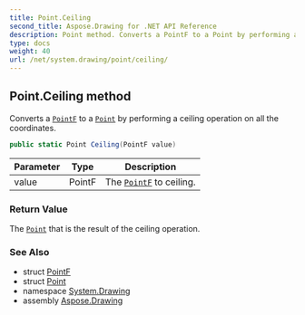 ```yaml
---
title: Point.Ceiling
second_title: Aspose.Drawing for .NET API Reference
description: Point method. Converts a PointF to a Point by performing a ceiling operation on all the coordinates
type: docs
weight: 40
url: /net/system.drawing/point/ceiling/
---
```

## Point.Ceiling method

Converts a [`PointF`](../../pointf/) to a [`Point`](../) by performing a ceiling operation on all the coordinates.

```csharp
public static Point Ceiling(PointF value)
```

| Parameter | Type | Description |
| --- | --- | --- |
| value | PointF | The [`PointF`](../../pointf/) to ceiling. |

### Return Value

The [`Point`](../) that is the result of the ceiling operation.

### See Also

* struct [PointF](../../pointf/)
* struct [Point](../)
* namespace [System.Drawing](../../point/)
* assembly [Aspose.Drawing](../../../)


